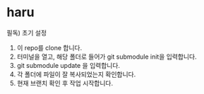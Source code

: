 # haru

필독) 초기 설정
1. 이 repo를 clone 합니다.
2. 터미널을 열고, 해당 폴더로 들어가 git submodule init을 입력합니다.
3. git submodule update 을 입력합니다.
4. 각 폴더에 파일이 잘 복사되었는지 확인합니다.
5. 현재 브랜치 확인 후 작업 시작합니다.
